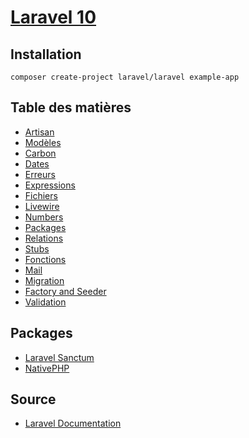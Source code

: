 # [Laravel 10](../readme.md)

## Installation

```console
composer create-project laravel/laravel example-app
```

## Table des matières

* [Artisan](artisan.md)
* [Modèles](modeles.md)
* [Carbon](carbon.md)
* [Dates](dates.md)
* [Erreurs](erreurs.md)
* [Expressions](expressions.md)
* [Fichiers](fichiers.md)
* [Livewire](livewire.md)
* [Numbers](number.md)
* [Packages](packages.md)
* [Relations](relations.md)
* [Stubs](stubs.md)
* [Fonctions](fonctions.md)
* [Mail](mail.md)
* [Migration](migration.md)
* [Factory and Seeder](factory.md)
* [Validation](validation.md)

## Packages

* [Laravel Sanctum](sanctum.md)
* [NativePHP](Nativephp.md)

## Source

* [Laravel Documentation](https://laravel.com/docs/10.x)
  